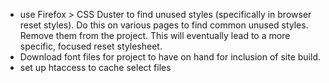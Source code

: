 * use Firefox > CSS Duster to find unused styles (specifically in browser reset styles). Do this on various pages to find common unused styles. Remove them from the project. This will eventually lead to a more specific, focused reset stylesheet.
* Download font files for project to have on hand for inclusion of site build.
* set up htaccess to cache select files
